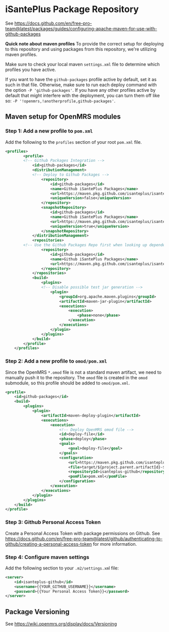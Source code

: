 # iSantePlus Package Repository

See https://docs.github.com/en/free-pro-team@latest/packages/guides/configuring-apache-maven-for-use-with-github-packages

**Quick note about maven profiles**
To provide the correct setup for deploying to this repository and using packages from this repository, we're utilizing maven profiles. 

Make sure to check your local maven `settings.xml` file to determine which profiles you have active. 

If you want to have the `github-packages` profile active by default, set it as such in that file. Otherwise, make sure to run each deploy command with the option `-P 'github-packages'`. If you have any other profiles active by default that might interfere with the deployment, you can turn them off like so: `-P '!openmrs,!anotherprofile,github-packages'`. 
  
## Maven setup for OpenMRS modules

### Step 1: Add a new profile to `pom.xml`

Add the following to the `profiles` section of your root `pom.xml` file. 

```xml
<profiles>
        <profile>
	    <!-- Github Packages Integration -->
            <id>github-packages</id>
            <distributionManagement>
	    	<!-- Deploy to Github Packages -->
                <repository>
                    <id>github-packages</id>
                    <name>Github iSantePlus Packages</name>
                    <url>https://maven.pkg.github.com/isanteplus/isanteplus-packages</url>
                    <uniqueVersion>false</uniqueVersion>
                </repository>
                <snapshotRepository>
                    <id>github-packages</id>
                    <name>Github iSantePlus Packages</name>
                    <url>https://maven.pkg.github.com/isanteplus/isanteplus-packages</url>
                    <uniqueVersion>true</uniqueVersion>
                </snapshotRepository>
            </distributionManagement>
            <repositories>
		<!-- Use the Github Packages Repo first when looking up dependencies -->
                <repository>
                    <id>github-packages</id>
                    <name>Github iSantePlus Packages</name>
                    <url>https://maven.pkg.github.com/isanteplus/isanteplus-packages</url>
                </repository>
            </repositories>
            <build>
                <plugins>
	            <!-- Disable possible test jar generation -->
                    <plugin>
                        <groupId>org.apache.maven.plugins</groupId>
                        <artifactId>maven-jar-plugin</artifactId>
                        <executions>
                            <execution>
                                <phase>none</phase>
                            </execution>
                        </executions>
                    </plugin>
                </plugins>
            </build>
        </profile>
    </profiles>
```
### Step 2: Add a new profile to `omod/pom.xml`

Since the OpenMRS `*.omod` file is not a standard maven artifact, we need to manually push it to the repository. The `omod` file is created in the `omod` submodule, so this profile should be added to `omod/pom.xml`. 

```xml
<profile>
	<id>github-packages</id>
	<build>
		<plugins>
			<plugin>
				<artifactId>maven-deploy-plugin</artifactId>
				<executions>
					<execution>
						<!-- Deploy OpenMRS omod file -->
						<id>deploy-file</id>
						<phase>deploy</phase>
						<goals>
							<goal>deploy-file</goal>
						</goals>
						<configuration>
							<url>https://maven.pkg.github.com/isanteplus/isanteplus-packages</url>
							<file>target/${project.parent.artifactId}-${project.version}.omod</file>
							<repositoryId>isanteplus-github</repositoryId>
							<pomFile>pom.xml</pomFile>
						</configuration>
					</execution>
				</executions>
			</plugin>
		</plugins>
	</build>
</profile>
```

### Step 3: Github Personal Access Token

Create a Personal Access Token with package permissions on Github. See https://docs.github.com/en/free-pro-team@latest/github/authenticating-to-github/creating-a-personal-access-token for more information. 

### Step 4: Configure maven settings

Add the following section to your `.m2/settings.xm`l file:
```xml
<server>
	<id>isanteplus-github</id>
	<username>{{YOUR_GITHUB_USERNAME}}</username>
	<password>{{Your Personal Access Token}}</password>
</server>
```  
  
## Package Versioning
See https://wiki.openmrs.org/display/docs/Versioning
